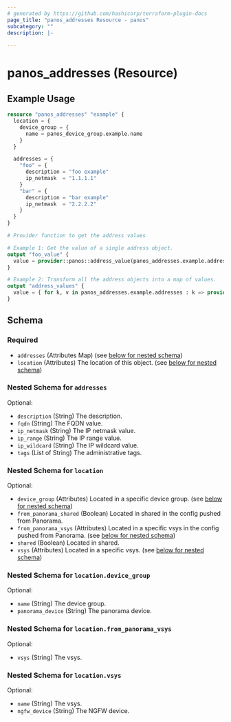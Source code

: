 ```yaml
---
# generated by https://github.com/hashicorp/terraform-plugin-docs
page_title: "panos_addresses Resource - panos"
subcategory: ""
description: |-
  
---
```


# panos_addresses (Resource)



## Example Usage

```terraform
resource "panos_addresses" "example" {
  location = {
    device_group = {
      name = panos_device_group.example.name
    }
  }

  addresses = {
    "foo" = {
      description = "foo example"
      ip_netmask  = "1.1.1.1"
    }
    "bar" = {
      description = "bar example"
      ip_netmask  = "2.2.2.2"
    }
  }
}

# Provider function to get the address values

# Example 1: Get the value of a single address object.
output "foo_value" {
  value = provider::panos::address_value(panos_addresses.example.addresses.foo)
}

# Example 2: Transform all the address objects into a map of values.
output "address_values" {
  value = { for k, v in panos_addresses.example.addresses : k => provider::panos::address_value(panos_addresses.example.addresses[k]) }
}
```

<!-- schema generated by tfplugindocs -->
## Schema

### Required

- `addresses` (Attributes Map) (see [below for nested schema](#nestedatt--addresses))
- `location` (Attributes) The location of this object. (see [below for nested schema](#nestedatt--location))

<a id="nestedatt--addresses"></a>
### Nested Schema for `addresses`

Optional:

- `description` (String) The description.
- `fqdn` (String) The FQDN value.
- `ip_netmask` (String) The IP netmask value.
- `ip_range` (String) The IP range value.
- `ip_wildcard` (String) The IP wildcard value.
- `tags` (List of String) The administrative tags.


<a id="nestedatt--location"></a>
### Nested Schema for `location`

Optional:

- `device_group` (Attributes) Located in a specific device group. (see [below for nested schema](#nestedatt--location--device_group))
- `from_panorama_shared` (Boolean) Located in shared in the config pushed from Panorama.
- `from_panorama_vsys` (Attributes) Located in a specific vsys in the config pushed from Panorama. (see [below for nested schema](#nestedatt--location--from_panorama_vsys))
- `shared` (Boolean) Located in shared.
- `vsys` (Attributes) Located in a specific vsys. (see [below for nested schema](#nestedatt--location--vsys))

<a id="nestedatt--location--device_group"></a>
### Nested Schema for `location.device_group`

Optional:

- `name` (String) The device group.
- `panorama_device` (String) The panorama device.


<a id="nestedatt--location--from_panorama_vsys"></a>
### Nested Schema for `location.from_panorama_vsys`

Optional:

- `vsys` (String) The vsys.


<a id="nestedatt--location--vsys"></a>
### Nested Schema for `location.vsys`

Optional:

- `name` (String) The vsys.
- `ngfw_device` (String) The NGFW device.
